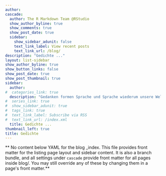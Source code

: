 ```yaml
---
author: 
cascade:
  author: The R Markdown Team @RStudio
  show_author_byline: true
  show_comments: true
  show_post_date: true
  sidebar:
    show_sidebar_adunit: false
    text_link_label: View recent posts
    text_link_url: /blog/
description: "Gedichte ..."
layout: list-sidebar
show_author_byline: true
show_button_links: false
show_post_date: true
show_post_thumbnail: true
sidebar:
  author: 
#  categories_link: true
  description: "Gedanken formen Sprache und Sprache wiederum unsere Welt – oder ist es umgekehrt? Gedichte sind konzentrierte Sprache, sie sind Erkenntnisfinder und bringen uns zum Schmunzeln, zum Nachdenken und manchmal auch zum Kopfschütteln."
#  series_link: true
#  show_sidebar_adunit: true
#  tags_link: true
#  text_link_label: Subscribe via RSS
#  text_link_url: /index.xml
  title: Gedichte ...
thumbnail_left: true
title: Gedichte
---
```


** No content below YAML for the blog _index. This file provides front matter for the listing page layout and sidebar content. It is also a branch bundle, and all settings under `cascade` provide front matter for all pages inside blog/. You may still override any of these by changing them in a page's front matter.**
